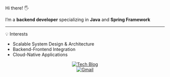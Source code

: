 Hi there! 🖐️

I’m a **backend developer** specializing in **Java** and **Spring Framework**

---

💡 Interests  
- Scalable System Design & Architecture  
- Backend-Frontend Integration  
- Cloud-Native Applications  


<div align="center">

[![Tech Blog](https://img.shields.io/badge/Tech%20Blog-000?style=for-the-badge&logo=github&logoColor=white)](https://sungwonjeong.github.io/)  
[![Gmail](https://img.shields.io/badge/Gmail-EA4335?style=for-the-badge&logo=gmail&logoColor=white)](mailto:aogn07@gmail.com)

</div>
